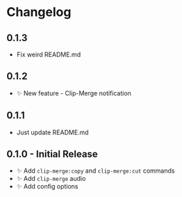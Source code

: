# Changelog

## 0.1.3

* Fix weird README.md

## 0.1.2

* :sparkles: New feature - Clip-Merge notification

## 0.1.1

* Just update README.md

## 0.1.0 - Initial Release

* :sparkles: Add `clip-merge:copy` and `clip-merge:cut` commands
* :sparkles: Add `clip-merge` audio
* :sparkles: Add config options
